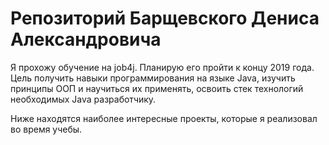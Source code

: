 # Репозиторий Барщевского Дениса Александровича
Я прохожу обучение на job4j. Планирую его пройти к концу 2019 года.
Цель получить навыки программирования на языке Java, изучить принципы ООП и научиться их применять,
освоить стек технологий необходимых Java разработчику.

Ниже находятся наиболее интересные проекты, которые я реализовал во время учебы.